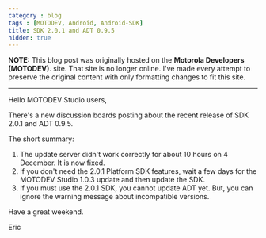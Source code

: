 ```yaml
---
category : blog
tags : [MOTODEV, Android, Android-SDK]
title: SDK 2.0.1 and ADT 0.9.5
hidden: true
---
```

**NOTE:** This blog post was originally hosted on the **Motorola Developers (MOTODEV)**. site. That site is no longer online. I've made every attempt to preserve the original content with only formatting changes to fit this site.

---

Hello MOTODEV Studio users,

There's a new discussion boards posting about the recent release of SDK
2.0.1 and ADT 0.9.5.

The short summary:

1.  The update server didn't work correctly for about 10 hours on 4
    December. It is now fixed.
2.  If you don't need the 2.0.1 Platform SDK features, wait a few days
    for the MOTODEV Studio 1.0.3 update and then update the SDK.
3.  If you must use the 2.0.1 SDK, you cannot update ADT yet. But, you
    can ignore the warning message about incompatible versions.

Have a great weekend.

Eric
